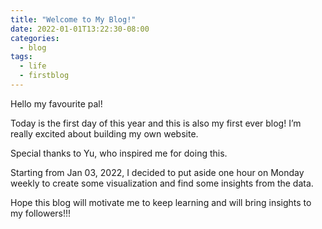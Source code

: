 ```yaml
---
title: "Welcome to My Blog!"
date: 2022-01-01T13:22:30-08:00
categories:
  - blog
tags:
  - life
  - firstblog
---
```


Hello my favourite pal!

Today is the first day of this year and this is also my first ever blog! I’m really excited about building my own website. 

Special thanks to Yu, who inspired me for doing this. 

Starting from Jan 03, 2022, I decided to put aside one hour on Monday weekly to create some visualization and find some insights from the data.

Hope this blog will motivate me to keep learning and will bring insights to my followers!!!

